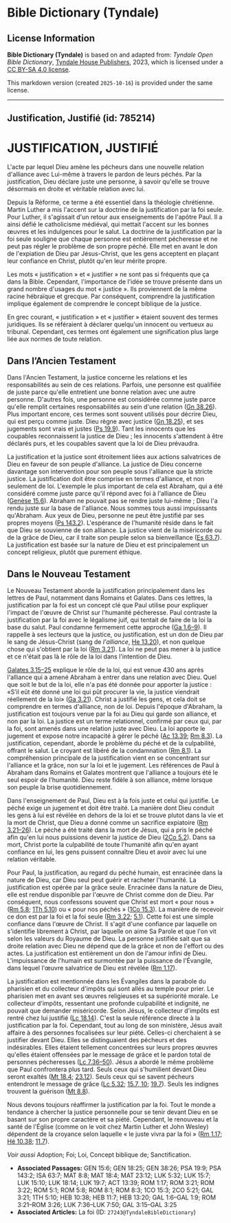 # Bible Dictionary (Tyndale)

## License Information

**Bible Dictionary (Tyndale)** is based on and adapted from: _Tyndale Open Bible Dictionary_, [Tyndale House Publishers](https://tyndaleopenresources.com/), 2023, which is licensed under a [CC BY-SA 4.0 license](https://creativecommons.org/licenses/by-sa/4.0/legalcode.en).

This markdown version (created `2025-10-16`) is provided under the same license.



--------------------------------

## Justification, Justifié (id: 785214)

JUSTIFICATION, JUSTIFIÉ
=======================

L'acte par lequel Dieu amène les pécheurs dans une nouvelle relation d'alliance avec Lui\-même à travers le pardon de leurs péchés. Par la justification, Dieu déclare juste une personne, à savoir qu'elle se trouve désormais en droite et véritable relation avec lui.

Depuis la Réforme, ce terme a été essentiel dans la théologie chrétienne. Martin Luther a mis l'accent sur la doctrine de la justification par la foi seule. Pour Luther, il s'agissait d'un retour aux enseignements de l'apôtre Paul. Il a ainsi défié le catholicisme médiéval, qui mettait l'accent sur les bonnes œuvres et les indulgences pour le salut. La doctrine de la justification par la foi seule souligne que chaque personne est entièrement pécheresse et ne peut pas régler le problème de son propre péché. Elle met en avant le don de l'expiation de Dieu par Jésus\-Christ, que les gens acceptent en plaçant leur confiance en Christ, plutôt qu'en leur mérite propre.

Les mots « justification » et « justifier » ne sont pas si fréquents que ça dans la Bible. Cependant, l'importance de l'idée se trouve présente dans un grand nombre d'usages du mot « justice ». Ils proviennent de la même racine hébraïque et grecque. Par conséquent, comprendre la justification implique également de comprendre le concept biblique de la justice.

En grec courant, « justification » et « justifier » étaient souvent des termes juridiques. Ils se référaient à déclarer quelqu'un innocent ou vertueux au tribunal. Cependant, ces termes ont également une signification plus large liée aux normes de toute relation.

Dans l’Ancien Testament
-----------------------

Dans l'Ancien Testament, la justice concerne les relations et les responsabilités au sein de ces relations. Parfois, une personne est qualifiée de juste parce qu'elle entretient une bonne relation avec une autre personne. D'autres fois, une personne est considérée comme juste parce qu'elle remplit certaines responsabilités au sein d'une relation ([Gn 38\.26](https://ref.ly/Gen38:26)). Plus important encore, ces termes sont souvent utilisés pour décrire Dieu, qui est perçu comme juste. Dieu règne avec justice ([Gn 18\.25](https://ref.ly/Gen18:25)), et ses jugements sont vrais et justes ([Ps 19\.9](https://ref.ly/Ps19:9)). Tant les innocents que les coupables reconnaissent la justice de Dieu ; les innocents s'attendent à être déclarés purs, et les coupables savent que la loi de Dieu prévaudra.

La justification et la justice sont étroitement liées aux actions salvatrices de Dieu en faveur de son peuple d'alliance. La justice de Dieu concerne davantage son intervention pour son peuple sous l'alliance que la stricte justice. La justification doit être comprise en termes d'alliance, et non seulement de loi. L'exemple le plus important de cela est Abraham, qui a été considéré comme juste parce qu'il répond avec foi à l'alliance de Dieu ([Genèse 15\.6](https://ref.ly/Gen15:6)). Abraham ne pouvait pas se rendre juste lui\-même ; Dieu l'a rendu juste sur la base de l'alliance. Nous sommes tous aussi impuissants qu'Abraham. Aux yeux de Dieu, personne ne peut être justifié par ses propres moyens ([Ps 143\.2](https://ref.ly/Ps143:2)). L'espérance de l'humanité réside dans le fait que Dieu se souvienne de son alliance. La justice vient de la miséricorde ou de la grâce de Dieu, car il traite son peuple selon sa bienveillance ([Es 63\.7](https://ref.ly/Isa63:7)). La justification est basée sur la nature de Dieu et est principalement un concept religieux, plutôt que purement éthique.

Dans le Nouveau Testament
-------------------------

Le Nouveau Testament aborde la justification principalement dans les lettres de Paul, notamment dans Romains et Galates. Dans ces lettres, la justification par la foi est un concept clé que Paul utilise pour expliquer l'impact de l'œuvre de Christ sur l'humanité pécheresse. Paul contraste la justification par la foi avec le légalisme juif, qui tentait de faire de la loi la base du salut. Paul condamne fermement cette approche ([Ga 1\.6–9](https://ref.ly/Gal1:6-Gal1:9)). Il rappelle à ses lecteurs que la justice, ou justification, est un don de Dieu par le sang de Jésus\-Christ (sang de *l'alliance*, [He 13\.20](https://ref.ly/Heb13:20)), et non quelque chose qui s'obtient par la loi ([Rm 3\.21](https://ref.ly/Rom3:21)). La loi ne peut pas mener à la justice et ce n'était pas là le rôle de la loi dans l'intention de Dieu.

[Galates 3\.15–25](https://ref.ly/Gal3:15-Gal3:25) explique le rôle de la loi, qui est venue 430 ans après l'alliance qui a amené Abraham à entrer dans une relation avec Dieu. Quel que soit le but de la loi, elle n'a pas été donnée pour apporter la justice : «S’il eût été donné une loi qui pût procurer la vie, la justice viendrait réellement de la loi» ([Ga 3\.21](https://ref.ly/Gal3:21)). Christ a justifié les gens, et cela doit se comprendre en termes d'alliance, non de loi. Depuis l'époque d'Abraham, la justification est toujours venue par la foi au Dieu qui garde son alliance, et non par la loi. La justice est un terme relationnel, confirmé par ceux qui, par la foi, sont amenés dans une relation juste avec Dieu. La loi apporte le jugement et expose notre incapacité à gérer le péché ([Ac 13\.39](https://ref.ly/Acts13:39); [Rm 8\.3](https://ref.ly/Rom8:3)). La justification, cependant, aborde le problème du péché et de la culpabilité, offrant le salut. Le croyant est libéré de la condamnation ([Rm 8\.1](https://ref.ly/Rom8:1)). La compréhension principale de la justification vient en se concentrant sur l'alliance et la grâce, non sur la loi et le jugement. Les références de Paul à Abraham dans Romains et Galates montrent que l'alliance a toujours été le seul espoir de l'humanité. Dieu reste fidèle à son alliance, même lorsque son peuple la brise quotidiennement.

Dans l'enseignement de Paul, Dieu est à la fois juste et celui qui justifie. Le péché exige un jugement et doit être traité. La manière dont Dieu conduit les gens à lui est révélée en dehors de la loi et se trouve plutot dans la vie et la mort de Christ, que Dieu a donné comme un sacrifice expiatoire ([Rm 3\.21–26](https://ref.ly/Rom3:21-Rom3:26)). Le péché a été traité dans la mort de Jésus, qui a pris le péché afin qu'en lui nous puissions devenir la justice de Dieu ([2Co 5\.2](https://ref.ly/2Cor5:21)). Dans sa mort, Christ porte la culpabilité de toute l'humanité afin qu'en ayant confiance en lui, les gens puissent connaître Dieu et avoir avec lui une relation véritable.

Pour Paul, la justification, au regard du péché humain, est enracinée dans la nature de Dieu, car Dieu seul peut guérir et racheter l'humanité. La justification est opérée par la grâce seule. Enracinée dans la nature de Dieu, elle est rendue disponible par l'œuvre de Christ comme don de Dieu. Par conséquent, nous confessons souvent que Christ est mort « pour nous » ([Rm 5\.8](https://ref.ly/Rom5:8); [1Th 5\.10](https://ref.ly/1Thess5:10)) ou « pour nos péchés » ([1Co 15\.3](https://ref.ly/1Cor15:3)). La manière de recevoir ce don est par la foi et la foi seule ([Rm 3\.22](https://ref.ly/Rom3:22); [5\.1](https://ref.ly/Rom5:1)). Cette foi est une simple confiance dans l'œuvre de Christ. Il s'agit d'une confiance par laquelle on s'identifie librement à Christ, par laquelle on aime Sa Parole et que l'on vit selon les valeurs du Royaume de Dieu. La personne justifiée sait que sa droite relation avec Dieu ne dépend que de la grâce et non de l'effort ou des actes. La justification est entièrement un don de l'amour infini de Dieu. L'impuissance de l'humain est surmontée par la puissance de l'Évangile, dans lequel l'œuvre salvatrice de Dieu est révélée ([Rm 1\.17](https://ref.ly/Rom1:17)).

La justification est mentionnée dans les Évangiles dans la parabole du pharisien et du collecteur d'impôts qui sont allés au temple pour prier. Le pharisien met en avant ses œuvres religieuses et sa supériorité morale. Le collecteur d'impôts, ressentant une profonde culpabilité et indignité, ne pouvait que demander miséricorde. Selon Jésus, le collecteur d'impôts est rentré chez lui justifié ([Lc 18\.14](https://ref.ly/Luke18:14)). C'est la seule référence directe à la justification par la foi. Cependant, tout au long de son ministère, Jésus avait affaire à des personnes focalisées sur leur piété. Celles\-ci cherchaient à se justifier devant Dieu. Elles se distinguaient des pécheurs et des indésirables. Elles étaient tellement concentrées sur leurs propres œuvres qu'elles étaient offensées par le message de grâce et le pardon total de personnes pécheresses ([Lc 7\.36–50](https://ref.ly/Luke7:36-Luke7:50)). Jésus a abordé le même problème que Paul confrontera plus tard. Seuls ceux qui s'humilient devant Dieu seront exaltés ([Mt 18\.4](https://ref.ly/Matt18:4); [23\.12](https://ref.ly/Matt23:12)). Seuls ceux qui se savent pécheurs entendront le message de grâce ([Lc 5\.32](https://ref.ly/Luke5:32); [15\.7, 10](https://ref.ly/Luke15:7); [19\.7](https://ref.ly/Luke19:7)). Seuls les indignes trouvent la guérison ([Mt 8\.8](https://ref.ly/Matt8:8)).

Nous devons toujours réaffirmer la justification par la foi. Tout le monde a tendance à chercher la justice personnelle pour se tenir devant Dieu en se basant sur son propre caractère et sa piété. Cependant, le renouveau et la santé de l'Église (comme on le voit chez Martin Luther et John Wesley) dépendent de la croyance selon laquelle « le juste vivra par la foi » ([Rm 1\.17](https://ref.ly/Rom1:17); [Hé 10\.38](https://ref.ly/Heb10:38); [11\.7](https://ref.ly/Heb11:7)).

*Voir aussi* Adoption; Foi; Loi, Concept biblique de; Sanctification.

* **Associated Passages:** GEN 15:6; GEN 18:25; GEN 38:26; PSA 19:9; PSA 143:2; ISA 63:7; MAT 8:8; MAT 18:4; MAT 23:12; LUK 5:32; LUK 15:7; LUK 15:10; LUK 18:14; LUK 19:7; ACT 13:39; ROM 1:17; ROM 3:21; ROM 3:22; ROM 5:1; ROM 5:8; ROM 8:1; ROM 8:3; 1CO 15:3; 2CO 5:21; GAL 3:21; 1TH 5:10; HEB 10:38; HEB 11:7; HEB 13:20; GAL 1:6–GAL 1:9; ROM 3:21–ROM 3:26; LUK 7:36–LUK 7:50; GAL 3:15–GAL 3:25
* **Associated Articles:** La foi (ID: `27243@TyndaleBibleDictionary`)

